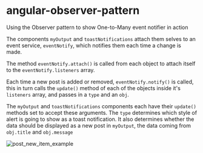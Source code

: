 # angular-observer-pattern
Using the Observer pattern to show One-to-Many event notifier in action

The components `myOutput` and `toastNotifications` attach them selves to an event service, `eventNotify`, which notifies them each time a change is made. 

The method `eventNotify.attach()` is called from each object to attach itself to the `eventNotify.listeners` array.

Each time a new post is added or removed, `eventNotify.notify()` is called, this in turn calls the `update()` method of each of the objects inside it's `listeners` array, and passes in a `type` and an `obj`.

The `myOutput` and `toastNotifications` components each have their `update()` methods set to accept these arguments.
The `type` determines which style of alert is going to show as a toast notification. It also determines whether the data should be displayed as a new post in `myOutput`, the data coming from `obj.title` and `obj.message`

![post_new_item_example](https://cloud.githubusercontent.com/assets/2794355/22462192/39907326-e7a4-11e6-9fd7-d85828bb5ed9.png)
